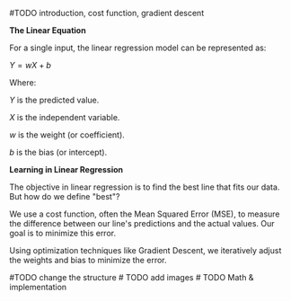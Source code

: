 \#TODO introduction, cost function, gradient descent

**The Linear Equation**

For a single input, the linear regression model can be represented as:

$Y = wX + b$

Where:

$Y$ is the predicted value.

$X$ is the independent variable.

$w$ is the weight (or coefficient).

$b$ is the bias (or intercept).

**Learning in Linear Regression**

The objective in linear regression is to find the best line that fits our data. But how do we define "best"?

We use a cost function, often the Mean Squared Error (MSE), to measure the difference between our line's predictions and the actual values. Our goal is to minimize this error.

Using optimization techniques like Gradient Descent, we iteratively adjust the weights and bias to minimize the error.
 
 \#TODO change the structure 
 \# TODO add images 
 \# TODO Math & implementation  